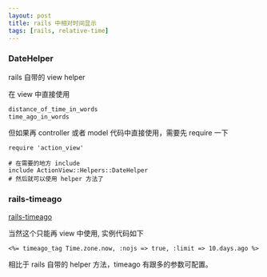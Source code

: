 ```yaml
---
layout: post
title: rails 中相对时间显示
tags: [rails, relative-time]
---
```


### DateHelper
rails 自带的 view helper

在 view 中直接使用
```ruby
distance_of_time_in_words
time_ago_in_words
```

但如果再 controller 或者 model 代码中直接使用，需要先 require 一下

```
require 'action_view'

# 在需要的地方 include
include ActionView::Helpers::DateHelper
# 然后就可以使用 helper 方法了
```

### rails-timeago
[rails-timeago](https://github.com/jgraichen/rails-timeago)

当然这个只能再 view 中使用, 实例代码如下
```
<%= timeago_tag Time.zone.now, :nojs => true, :limit => 10.days.ago %>
```

相比于 rails 自带的 helper 方法，timeago 有跟多的参数可配置。


